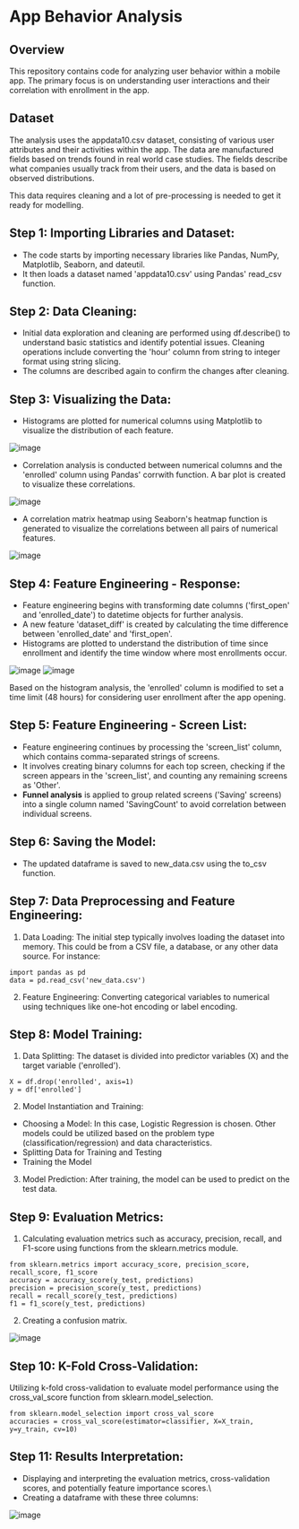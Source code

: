 # App Behavior Analysis

## Overview
This repository contains code for analyzing user behavior within a mobile app. The primary focus is on understanding user interactions and their correlation with enrollment in the app.

## Dataset
The analysis uses the appdata10.csv dataset, consisting of various user attributes and their activities within the app. The data are manufactured fields based on trends found in real world case studies. The fields describe what companies usually track from their users, and the data is based on observed distributions.

This data requires cleaning and a lot of pre-processing is needed to get it ready for modelling.

## Step 1: Importing Libraries and Dataset:
- The code starts by importing necessary libraries like Pandas, NumPy, Matplotlib, Seaborn, and dateutil. 
- It then loads a dataset named 'appdata10.csv' using Pandas' read_csv function.

## Step 2: Data Cleaning:
- Initial data exploration and cleaning are performed using df.describe() to understand basic statistics and identify potential issues. Cleaning operations include converting the 'hour' column from string to integer format using string slicing.
- The columns are described again to confirm the changes after cleaning.

## Step 3: Visualizing the Data:
- Histograms are plotted for numerical columns using Matplotlib to visualize the distribution of each feature.
  
![image](https://github.com/Devansh-Gupta-Official/app-behavior-analysis/assets/100591612/ef9e43a6-6718-4a0d-b964-1db885767bfb)

- Correlation analysis is conducted between numerical columns and the 'enrolled' column using Pandas' corrwith function. A bar plot is created to visualize these correlations.

![image](https://github.com/Devansh-Gupta-Official/app-behavior-analysis/assets/100591612/62ee3f63-2786-4543-9ed3-13a3398d7de1)

  
- A correlation matrix heatmap using Seaborn's heatmap function is generated to visualize the correlations between all pairs of numerical features.

![image](https://github.com/Devansh-Gupta-Official/app-behavior-analysis/assets/100591612/77c09762-6233-49a3-a9ca-a4bbb1cca1b8)


## Step 4: Feature Engineering - Response:
- Feature engineering begins with transforming date columns ('first_open' and 'enrolled_date') to datetime objects for further analysis.
- A new feature 'dataset_diff' is created by calculating the time difference between 'enrolled_date' and 'first_open'.
- Histograms are plotted to understand the distribution of time since enrollment and identify the time window where most enrollments occur.

![image](https://github.com/Devansh-Gupta-Official/app-behavior-analysis/assets/100591612/bb47961b-f5e0-4414-b41c-2d9c8cd20eac)
![image](https://github.com/Devansh-Gupta-Official/app-behavior-analysis/assets/100591612/2d734422-02e0-4a57-ac86-aa93b1c3c13f)

Based on the histogram analysis, the 'enrolled' column is modified to set a time limit (48 hours) for considering user enrollment after the app opening.

## Step 5: Feature Engineering - Screen List:
- Feature engineering continues by processing the 'screen_list' column, which contains comma-separated strings of screens.
- It involves creating binary columns for each top screen, checking if the screen appears in the 'screen_list', and counting any remaining screens as 'Other'.
- **Funnel analysis** is applied to group related screens ('Saving' screens) into a single column named 'SavingCount' to avoid correlation between individual screens.

## Step 6: Saving the Model:
- The updated dataframe is saved to new_data.csv using the to_csv function.

## Step 7: Data Preprocessing and Feature Engineering:
1. Data Loading: The initial step typically involves loading the dataset into memory. This could be from a CSV file, a database, or any other data source. For instance:
```
import pandas as pd
data = pd.read_csv('new_data.csv')
```

2. Feature Engineering: Converting categorical variables to numerical using techniques like one-hot encoding or label encoding.

## Step 8: Model Training:
1. Data Splitting: The dataset is divided into predictor variables (X) and the target variable ('enrolled').
```
X = df.drop('enrolled', axis=1)
y = df['enrolled']
```

2. Model Instantiation and Training:
   
- Choosing a Model: In this case, Logistic Regression is chosen. Other models could be utilized based on the problem type (classification/regression) and data characteristics.
- Splitting Data for Training and Testing
- Training the Model

3. Model Prediction: After training, the model can be used to predict on the test data.

## Step 9: Evaluation Metrics:
1. Calculating evaluation metrics such as accuracy, precision, recall, and F1-score using functions from the sklearn.metrics module.
```
from sklearn.metrics import accuracy_score, precision_score, recall_score, f1_score
accuracy = accuracy_score(y_test, predictions)
precision = precision_score(y_test, predictions)
recall = recall_score(y_test, predictions)
f1 = f1_score(y_test, predictions)
```
2. Creating a confusion matrix.

![image](https://github.com/Devansh-Gupta-Official/app-behavior-analysis/assets/100591612/416ab555-b82b-4ccc-abf5-32f6cfb93a46)


## Step 10: K-Fold Cross-Validation:
Utilizing k-fold cross-validation to evaluate model performance using the cross_val_score function from sklearn.model_selection.
```
from sklearn.model_selection import cross_val_score
accuracies = cross_val_score(estimator=classifier, X=X_train, y=y_train, cv=10)
```

## Step 11: Results Interpretation:
- Displaying and interpreting the evaluation metrics, cross-validation scores, and potentially feature importance scores.\
- Creating a dataframe with these three columns:

![image](https://github.com/Devansh-Gupta-Official/app-behavior-analysis/assets/100591612/642ab220-1bc8-47b7-a2d5-4806053aa707)
